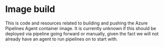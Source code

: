 # Image build

This is code and resources related to building and pushing the Azure Pipelines Agent container image.
It is currently unknown if this should be deployed via pipeline going forward or manually, given the fact we will not already have an agent to run pipelines on to start with.
